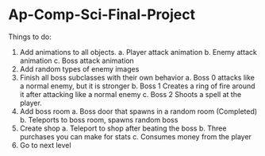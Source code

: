 # Ap-Comp-Sci-Final-Project

Things to do:
1. Add animations to all objects. 
 a. Player attack animation
 b. Enemy attack animation
 c. Boss attack animation
2. Add random types of enemy images
3. Finish all boss subclasses with their own behavior
 a. Boss 0 attacks like a normal enemy, but it is stronger
 b. Boss 1 Creates a ring of fire around it after attacking like a normal enemy
 c. Boss 2 Shoots a spell at the player.
4. Add boss room
 a. Boss door that spawns in a random room (Completed)
 b. Teleports to boss room, spawns random boss
5. Create shop
 a. Teleport to shop after beating the boss
 b. Three purchases you can make for stats
 c. Consumes money from the player
6. Go to next level
